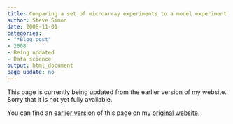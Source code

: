 ```yaml
---
title: Comparing a set of microarray experiments to a model experiment
author: Steve Simon
date: 2008-11-01
categories:
- "*Blog post"
- 2008
- Being updated
- Data science
output: html_document
page_update: no
---
```


This page is currently being updated from the earlier version of my website. Sorry that it is not yet fully available.

<!---More--->


You can find an [earlier version][sim1] of this page on my [original website][sim2].

[sim1]: http://www.pmean.com/08/ModelMicroarray.html
[sim2]: http://www.pmean.com/original_site.html
